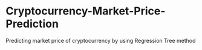# Cryptocurrency-Market-Price-Prediction
Predicting market price of cryptocurrency by using Regression Tree method
